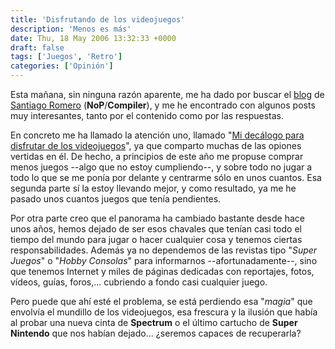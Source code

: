 ```yaml
---
title: 'Disfrutando de los videojuegos'
description: 'Menos es más'
date: Thu, 18 May 2006 13:32:33 +0000
draft: false
tags: ['Juegos', 'Retro']
categories: ['Opinión']
---
```


Esta mañana, sin ninguna razón aparente, me ha dado por buscar el [blog](http://noplog.blogspot.com/) de [Santiago Romero](/25-anos-de-spectrum-entrevistas-santiago-romero-speccyorg/) (**NoP**/**Compiler**), y me he encontrado con algunos posts muy interesantes, tanto por el contenido como por las respuestas.

En concreto me ha llamado la atención uno, llamado "[Mi decálogo para disfrutar de los videojuegos](http://noplog.blogspot.com/2006/01/mi-declogo-para-disfrutar-de-los.html)", ya que comparto muchas de las opiones vertidas en él. De hecho, a principios de este año me propuse comprar menos juegos --algo que no estoy cumpliendo--, y sobre todo no jugar a todo lo que se me ponía por delante y centrarme sólo en unos cuantos. Esa segunda parte sí la estoy llevando mejor, y como resultado, ya me he pasado unos cuantos juegos que tenía pendientes.

Por otra parte creo que el panorama ha cambiado bastante desde hace unos años, hemos dejado de ser esos chavales que tenían casi todo el tiempo del mundo para jugar o hacer cualquier cosa y tenemos ciertas responsabilidades. Además ya no dependemos de las revistas tipo "_Super Juegos_" o "_Hobby Consolas_" para informarnos --afortunadamente--, sino que tenemos Internet y miles de páginas dedicadas con reportajes, fotos, vídeos, guías, foros,... cubriendo a fondo casi cualquier juego.

Pero puede que ahí esté el problema, se está perdiendo esa "_magia_" que envolvía el mundillo de los videojuegos, esa frescura y la ilusión que había al probar una nueva cinta de **Spectrum** o el último cartucho de **Super Nintendo** que nos habían dejado... ¿seremos capaces de recuperarla?